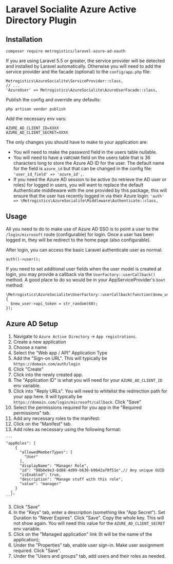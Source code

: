 # Laravel Socialite Azure Active Directory Plugin

## Installation

`composer require metrogistics/laravel-azure-ad-oauth`

If you are using Laravel 5.5 or greater, the service provider will be detected and installed by Laravel automatically. Otherwise you will need to add the service provider and the facade (optional) to the `config/app.php` file:

```
Metrogistics\AzureSocialite\ServiceProvider::class,
// ...
'AzureUser' => Metrogistics\AzureSocialite\AzureUserFacade::class,
```

Publish the config and override any defaults:

```
php artisan vendor publish
```

Add the necessary env vars:

```
AZURE_AD_CLIENT_ID=XXXX
AZURE_AD_CLIENT_SECRET=XXXX
```

The only changes you should have to make to your application are:

* You will need to make the password field in the users table nullable.
* You will need to have a `VARCHAR` field on the users table that is 36 characters long to store the Azure AD ID for the user. The default name for the field is `azure_id` but that can be changed in the config file: `'user_id_field' => 'azure_id',`.
* If you need the Azure AD session to be active (to retrieve the AD user or roles) for logged in users, you will want to replace the default Authenticate middleware with the one provided by this package, this will ensure that the user has recently logged in via their Azure login: `'auth' => \Metrogistics\AzureSocialite\Middleware\Authenticate::class,`

## Usage

All you need to do to make use of Azure AD SSO is to point a user to the `/login/microsoft` route (configurable) for login. Once a user has been logged in, they will be redirect to the home page (also configurable).

After login, you can access the basic Laravel authenticate user as normal:

```
auth()->user();
```

If you need to set additional user fields when the user model is created at login, you may provide a callback via the `UserFactory::userCallback()` method. A good place to do so would be in your AppServiceProvider's `boot` method:

```
\Metrogistics\AzureSocialite\UserFactory::userCallback(function($new_user){
  $new_user->api_token = str_random(60);
});
```

## Azure AD Setup

1. Navigate to `Azure Active Directory` -> `App registrations`.
2. Create a new application
  1. Choose a name
  2. Select the "Web app / API" Application Type
  3. Add the "Sign-on URL". This will typically be `https://domain.com/auth/login`
  4. Click "Create"
3. Click into the newly created app.
4. The "Application ID" is what you will need for your `AZURE_AD_CLIENT_ID` env variable.
5. Click into "Reply URLs". You will need to whitelist the redirection path for your app here. It will typically be `https://domain.com/login/microsoft/callback`. Click "Save"
6. Select the permissions required for you app in the "Required permissions" tab.
7. Add any necessary roles to the manifest:
  1. Click on the "Manifest" tab.
  2. Add roles as necessary using the following format:

    ```
    "appRoles": [
        {
          "allowedMemberTypes": [
            "User"
          ],
          "displayName": "Manager Role",
          "id": "08b0e9e3-8d88-4d99-b630-b9642a70f51e",// Any unique GUID
          "isEnabled": true,
          "description": "Manage stuff with this role",
          "value": "manager"
        }
      ],
    ```
  3. Click "Save"
8. In the "Keys" tab, enter a description (something like "App Secret"). Set Duration to "Never Expires". Click "Save". Copy the whole key. This will not show again. You will need this value for the `AZURE_AD_CLIENT_SECRET` env variable.
9. Click on the "Managed application" link (It will be the name of the application);
10. Under the "Properties" tab, enable user sign-in. Make user assignment required. Click "Save".
11. Under the "Users and groups" tab, add users and their roles as needed.
